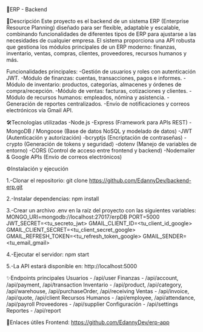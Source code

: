 🚀ERP - Backend

📌Descripción
Este proyecto es el backend de un sistema ERP (Enterprise Resource Planning) diseñado para ser flexible, adaptable y escalable, combinando funcionalidades de diferentes tipos de ERP para ajustarse a las necesidades de cualquier empresa.
El sistema proporciona una API robusta que gestiona los módulos principales de un ERP moderno: finanzas, inventario, ventas, compras, clientes, proveedores, recursos humanos y más.

Funcionalidades principales:
-Gestión de usuarios y roles con autenticación JWT.
-Módulo de finanzas: cuentas, transacciones, pagos e informes.
-Módulo de inventario: productos, categorías, almacenes y órdenes de compra/recepción.
-Módulo de ventas: facturas, cotizaciones y clientes.
-Módulo de recursos humanos: empleados, nómina y asistencia.
-Generación de reportes centralizados.
-Envío de notificaciones y correos electrónicos vía Gmail API.

🛠️Tecnologías utilizadas
-Node.js
-Express (Framework para APIs REST)
-MongoDB / Mongoose (Base de datos NoSQL y modelado de datos)
-JWT (Autenticación y autorización)
-bcryptjs (Encriptación de contraseñas)
-crypto (Generación de tokens y seguridad)
-dotenv (Manejo de variables de entorno)
-CORS (Control de acceso entre frontend y backend)
-Nodemailer & Google APIs (Envío de correos electrónicos)

⚙️Instalación y ejecución

1.-Clonar el repositorio:
git clone https://github.com/EdannyDev/backend-erp.git

2.-Instalar dependencias:
npm install

3.-Crear un archivo .env en la raíz del proyecto con las siguientes variables:
MONGO_URI=mongodb://localhost:27017/erpDB
PORT=5000
JWT_SECRET=<tu_secreto_jwt>
GMAIL_CLIENT_ID=<tu_client_id_google>
GMAIL_CLIENT_SECRET=<tu_client_secret_google>
GMAIL_REFRESH_TOKEN=<tu_refresh_token_google>
GMAIL_SENDER=<tu_email_gmail>

4.-Ejecutar el servidor:
npm start

5.-La API estará disponible en:
http://localhost:5000

✨Endpoints principales
Usuarios - /api/user
Finanzas - /api/account, /api/payment, /api/transaction
Inventario - /api/product, /api/category, /api/warehouse, /api/purchaseOrder, /api/receiving
Ventas - /api/invoice, /api/quote, /api/client
Recursos Humanos - /api/employee, /api/attendance, /api/payroll
Proveedores - /api/supplier
Configuración - /api/settings
Reportes - /api/report

🔗Enlaces útiles
Frontend: https://github.com/EdannyDev/erp-app

